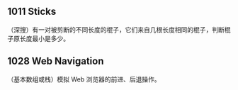 ## 1011 Sticks
（深搜）有一对被剪断的不同长度的棍子，它们来自几根长度相同的棍子，判断棍子原长度最小是多少。

## 1028 Web Navigation
（基本数组或栈）模拟 Web 浏览器的前进、后退操作。

